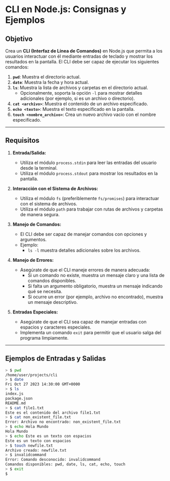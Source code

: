 # CLI en Node.js: Consignas y Ejemplos

## **Objetivo**

Crea un **CLI (Interfaz de Línea de Comandos)** en Node.js que permita a los usuarios interactuar con él mediante entradas de teclado y mostrar los resultados en la pantalla. El CLI debe ser capaz de ejecutar los siguientes comandos:

1. **`pwd`**: Muestra el directorio actual.
2. **`date`**: Muestra la fecha y hora actual.
3. **`ls`**: Muestra la lista de archivos y carpetas en el directorio actual.
   - Opcionalmente, soporta la opción `-l` para mostrar detalles adicionales (por ejemplo, si es un archivo o directorio).
4. **`cat <archivo>`**: Muestra el contenido de un archivo especificado.
5. **`echo <texto>`**: Muestra el texto especificado en la pantalla.
6. **`touch <nombre_archivo>`**: Crea un nuevo archivo vacío con el nombre especificado.

---

## **Requisitos**

1. **Entrada/Salida:**

   - Utiliza el módulo `process.stdin` para leer las entradas del usuario desde la terminal.
   - Utiliza el módulo `process.stdout` para mostrar los resultados en la pantalla.

2. **Interacción con el Sistema de Archivos:**

   - Utiliza el módulo `fs` (preferiblemente `fs/promises`) para interactuar con el sistema de archivos.
   - Utiliza el módulo `path` para trabajar con rutas de archivos y carpetas de manera segura.

3. **Manejo de Comandos:**

   - El CLI debe ser capaz de manejar comandos con opciones y argumentos.
   - Ejemplo:
     - `ls -l` muestra detalles adicionales sobre los archivos.
     <!-- - `cat archivo_con_espacios.txt` maneja nombres de archivo con espacios. -->

4. **Manejo de Errores:**

   - Asegúrate de que el CLI maneje errores de manera adecuada:
     - Si un comando no existe, muestra un mensaje claro y una lista de comandos disponibles.
     - Si falta un argumento obligatorio, muestra un mensaje indicando qué se necesita.
     - Si ocurre un error (por ejemplo, archivo no encontrado), muestra un mensaje descriptivo.

5. **Entradas Especiales:**
   - Asegúrate de que el CLI sea capaz de manejar entradas con espacios y caracteres especiales.
   - Implementa un comando `exit` para permitir que el usuario salga del programa limpiamente.

---

## **Ejemplos de Entradas y Salidas**

```bash
> $ pwd
/home/user/projects/cli
> $ date
Fri Oct 27 2023 14:30:00 GMT+0000
> $ ls
index.js
package.json
README.md
> $ cat file1.txt
Este es el contenido del archivo file1.txt
> $ cat non_existent_file.txt
Error: Archivo no encontrado: non_existent_file.txt
> $ echo Hola Mundo
Hola Mundo
> $ echo Este es un texto con espacios
Este es un texto con espacios
> $ touch newfile.txt
Archivo creado: newfile.txt
> $ invalidcommand
Error: Comando desconocido: invalidcommand
Comandos disponibles: pwd, date, ls, cat, echo, touch
> $ exit
$
```
